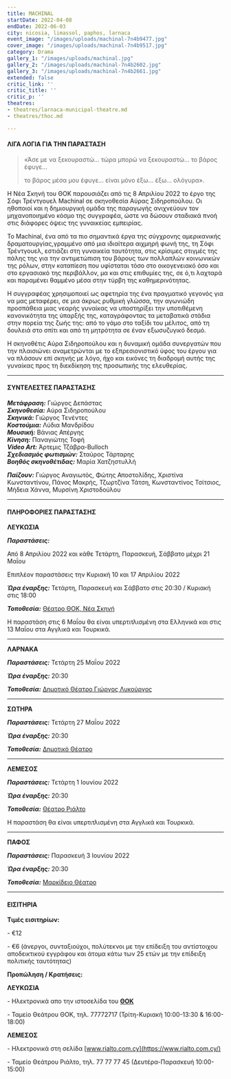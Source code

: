 ```yaml
---
title: MACHINAL
startDate: 2022-04-08
endDate: 2022-06-03
city: nicosia, limassol, paphos, larnaca
event_image: "/images/uploads/machinal-7n4b9477.jpg"
cover_image: "/images/uploads/machinal-7n4b9517.jpg"
category: Drama
gallery_1: "/images/uploads/machinal.jpg"
gallery_2: "/images/uploads/machinal-7n4b2602.jpg"
gallery_3: "/images/uploads/machinal-7n4b2661.jpg"
extended: false
critic_link: ''
critic_title: ''
critic_p: ''
theatres:
- theatres/larnaca-municipal-theatre.md
- theatres/thoc.md

---
```

#### ΛΙΓΑ ΛΟΓΙΑ ΓΙΑ ΤΗΝ ΠΑΡΑΣΤΑΣΗ

> «Άσε με να ξεκουραστώ... τώρα μπορώ να ξεκουραστώ... το βάρος έφυγε...
>
> το βάρος μέσα μου έφυγε... είναι μόνο έξω... έξω... ολόγυρα».

Η Νέα Σκηνή του ΘΟΚ παρουσιάζει από τις 8 Απριλίου 2022 το έργο της Σόφι Τρέντγουελ Machinal σε σκηνοθεσία Αύρας Σιδηροπούλου. Οι ηθοποιοί και η δημιουργική ομάδα της παραγωγής ανιχνεύουν τον μηχανοποιημένο κόσμο της συγγραφέα, ώστε να δώσουν σταδιακά πνοή στις διάφορες όψεις της γυναικείας εμπειρίας.

Το Machinal, ένα από τα πιο σημαντικά έργα της σύγχρονης αμερικανικής δραματουργίας,γραμμένο από μια ιδιαίτερα αιχμηρή φωνή της, τη Σόφι Τρέντγουελ, εστιάζει στη γυναικεία ταυτότητα, στις κρίσιμες στιγμές της πάλης της για την αντιμετώπιση του βάρους των πολλαπλών κοινωνικών της ρόλων, στην καταπίεση που υφίσταται τόσο στο οικογενειακό όσο και στο εργασιακό της περιβάλλον, μα και στις επιθυμίες της, σε ό,τι λαχταρά και παραμένει θαμμένο μέσα στην τύρβη της καθημερινότητας.

Η συγγραφέας χρησιμοποιεί ως αφετηρία της ένα πραγματικό γεγονός για να μας μεταφέρει, σε μια άκρως ρυθμική γλώσσα, την αγωνιώδη προσπάθεια μιας νεαρής γυναίκας να υποστηρίξει την υποτιθέμενη κανονικότητα της ύπαρξής της, καταγράφοντας τα μεταβατικά στάδια στην πορεία της ζωής της: από το γάμο στο ταξίδι του μέλιτος, από τη δουλειά στο σπίτι και από τη μητρότητα σε έναν εξωσυζυγικό δεσμό.

Η σκηνοθέτις Αύρα Σιδηροπούλου και η δυναμική ομάδα συνεργατών που την πλαισιώνει αναμετρώνται με το εξπρεσιονιστικό ύφος του έργου για να πλάσουν επί σκηνής με λόγο, ήχο και εικόνες τη διαδρομή αυτής της γυναίκας προς τη διεκδίκηση της προσωπικής της ελευθερίας.

***

#### ΣΥΝΤΕΛΕΣΤΕΣ ΠΑΡΑΣΤΑΣΗΣ

**_Μετάφραση:_**  Γιώργος Δεπάστας  
**_Σκηνοθεσία:_** Αύρα Σιδηροπούλου  
**_Σκηνικά:_** Γιώργος Τενέντες  
**_Κοστούμια:_** Λύδια Μανδρίδου  
**_Μουσική:_** Βάνιας Απέργης  
**_Κίνηση:_** Παναγιώτης Τοφή  
**_Video Art:_** Άρτεμις Τζάβρα-Bulloch  
**_Σχεδιασμός φωτισμών:_** Σταύρος Τάρταρης  
**_Βοηθός σκηνοθέτιδας:_** Μαρία Χατζηστυλλή

**_Παίζουν:_** Γιώργος Αναγιωτός, Φώτης Αποστολίδης, Χριστίνα Κωνσταντίνου, Πάνος Μακρής, Τζωρτζίνα Τάτση, Κωνσταντίνος Τσίτσιος, Μήδεια Χάννα, Μυρσίνη Χριστοδούλου

***

#### ΠΛΗΡΟΦΟΡΙΕΣ ΠΑΡΑΣΤΑΣΗΣ

**ΛΕΥΚΩΣΙΑ**

**_Παραστάσεις:_**

Από 8 Απριλίου 2022 και κάθε Τετάρτη, Παρασκευή, Σάββατο μέχρι 21 Μαΐου

Επιπλέον παραστάσεις την Κυριακή 10 και 17 Απριλίου 2022

**_Ώρα έναρξης:_** Τετάρτη, Παρασκευή και Σάββατο στις 20:30 / Κυριακή στις 18:00

**_Τοποθεσία:_** [Θέατρο ΘΟΚ, Νέα Σκηνή](https://www.google.gr/maps/place/%CE%94%CE%B7%CE%BC%CE%BF%CF%84%CE%B9%CE%BA%CF%8C+%CE%98%CE%AD%CE%B1%CF%84%CF%81%CE%BF+%CE%9B%CE%B5%CF%85%CE%BA%CF%89%CF%83%CE%AF%CE%B1%CF%82/@35.1726385,33.3531332,17z/data=!3m1!4b1!4m5!3m4!1s0x14de17519633b289:0xf4e085228ec10fda!8m2!3d35.1726385!4d33.3553219?hl=el)

Η παραστάση στις 6 Μαΐου θα είναι υπερτιτλισμένη στα Ελληνικά και στις 13 Μαΐου στα Αγγλικά και Τουρκικά.

***

**ΛΑΡΝΑΚΑ**

**_Παραστάσεις:_** Τετάρτη 25 Μαΐου 2022

**_Ώρα έναρξης:_** 20:30

**_Τοποθεσία:_** [Δημοτικό Θέατρο Γιώργος Λυκούργος](https://www.google.com/maps/place/%CE%94%CE%B7%CE%BC%CE%BF%CF%84%CE%B9%CE%BA%CE%BF+%CE%98%CE%B5%CE%B1%CF%84%CF%81%CE%BF+%CE%9B%CE%B1%CF%81%CE%BD%CE%B1%CE%BA%CE%B1%CF%82/@34.9160535,33.6242074,17z/data=!3m1!4b1!4m5!3m4!1s0x14e08357d0583743:0x9596f1dd1e03bce6!8m2!3d34.9160535!4d33.6263961 "Δημοτικό Θέατρο Λάρνακας")

***

**ΣΩΤΗΡΑ**

**_Παραστάσεις:_** Τετάρτη 27 Μαΐου 2022

**_Ώρα έναρξης:_** 20:30

**_Τοποθεσία:_** [Δημοτικό Θέατρο](https://www.google.gr/maps/place/%CE%94%CE%B7%CE%BC%CE%BF%CF%84%CE%B9%CE%BA%CF%8C+%CE%98%CE%AD%CE%B1%CF%84%CF%81%CE%BF+%CE%A3%CF%89%CF%84%CE%AE%CF%81%CE%B1%CF%82/@35.0261659,33.9514232,17z/data=!3m1!4b1!4m5!3m4!1s0x14dfcf6d58fae7bb:0x194eaf2efa64d0d8!8m2!3d35.0261659!4d33.9536119?hl=el)

***

**ΛΕΜΕΣΟΣ**

**_Παραστάσεις:_** Τετάρτη 1 Ιουνίου 2022

**_Ώρα έναρξης:_** 20:30

**_Τοποθεσία:_** [Θέατρο Ριάλτο](https://www.google.gr/maps/place/%CE%98%CE%AD%CE%B1%CF%84%CF%81%CE%BF+%CE%A1%CE%B9%CE%AC%CE%BB%CF%84%CE%BF/@34.6795049,33.0434696,17z/data=!3m1!4b1!4m5!3m4!1s0x14e7331ab1ec9197:0xdf6e42bed1d077b1!8m2!3d34.6795049!4d33.0456583?hl=el)

Η παραστάση θα είναι υπερτιτλισμένη στα Αγγλικά και Τουρκικά.

***

**ΠΑΦΟΣ**

**_Παραστάσεις:_** Παρασκευή 3 Ιουνίου 2022

**_Ώρα έναρξης:_** 20:30

**_Τοποθεσία:_** [Μαρκίδειο Θέατρο](https://www.google.com/maps/place/Markideio+Theatre/@34.7781598,32.4210447,17z/data=!3m1!4b1!4m5!3m4!1s0x14e706f5450bd66d:0x68a598c2c5136439!8m2!3d34.7781101!4d32.4232146 "Μαρκίδειο Θέατρο")

***

#### ΕΙΣΙΤΗΡΙΑ

**Τιμές εισιτηρίων:**

\- €12

\- €6 (άνεργοι, συνταξιούχοι, πολύτεκνοι με την επίδειξη του αντίστοιχου αποδεικτικού εγγράφου και άτομα κάτω των 25 ετών με την επίδειξη πολιτικής ταυτότητας)

**Προπώληση / Κρατήσεις:**

**ΛΕΥΚΩΣΙΑ**

\- Ηλεκτρονικά απο την ιστοσελίδα του [**ΘΟΚ**](https://www.thoc.org.cy/event/filoymena-martoyrano,4685,229,el,shows "ΘΟΚ")

\- Ταμείο Θεάτρου ΘΟΚ, τηλ. 77772717 (Τρίτη-Κυριακή 10:00-13:30 & 16:00-18:00)

**ΛΕΜΕΣΟΣ**

\- Ηλεκτρονικά στη σελίδα [www.rialto.com.cy](https://www.rialto.com.cy/)

\- Ταμείο Θεάτρου Ριάλτο, τηλ. 77 77 77 45 (Δευτέρα-Παρασκευή 10:00-15:00)